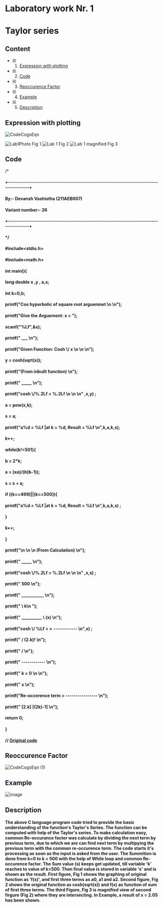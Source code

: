 # Laboratory work Nr. 1
# Taylor series


## Content
- [x] 1. [Expression with plotting](https://github.com/Devansh-Vashistha/RTR105/blob/main/The%20Lab%201/Read%20me.md#expression-with-plotting)
- [x] 2. [Code](https://github.com/Devansh-Vashistha/RTR105/blob/main/The%20Lab%201/Read%20me.md#code)
- [x] 3. [Reoccurence Factor](https://github.com/Devansh-Vashistha/RTR105/blob/main/The%20Lab%201/Read%20me.md#reoccurence-factor)
- [x] 4. [Example](https://github.com/Devansh-Vashistha/RTR105/blob/main/The%20Lab%201/Read%20me.md#example)
- [x] 5. [Description](https://github.com/Devansh-Vashistha/RTR105/blob/main/The%20Lab%201/Read%20me.md#description)


## Expression with plotting
![CodeCogsEqn](https://user-images.githubusercontent.com/89969531/150640846-43b6c909-44e0-424e-9468-56c2401d0c7f.svg)

![Lab1Photo](https://user-images.githubusercontent.com/89969531/150655943-59e83d37-7a77-49e4-b87b-b3693e3e2d02.png)
                                                        Fig 1
![Lab 1](https://user-images.githubusercontent.com/89969531/150655947-721e5ddd-73aa-437f-9211-1177a65327cc.png)
                                                        Fig 2
![Lab 1 magnified](https://user-images.githubusercontent.com/89969531/150655948-036273d3-90ce-4086-ad50-31e1011f3491.png)
                                                        Fig 3

## Code

 /*
#### +---------------------------------------------------------------------------------------+
####                              By:- Devansh Vashistha (211AEB007)                                                  
####                                    Variant number:- 26                                                                 
#### +---------------------------------------------------------------------------------------+
#### */
####
#### #include<stdio.h>
#### #include<math.h>
#### int main(){
#### long double x ,y , a,s;
#### int k=0,b;
#### printf("Cos hyperbolic of square root arguemnet \n \n");
#### printf("Give the Arguement:  x = ");
#### scanf("%Lf",&x);
#### printf("                             ___  \n");
#### printf("Given Function:       Cosh \\/ x   \n \n \n");
#### y = cosh(sqrt(x));
#### printf("(From inbuilt function) \n");
#### printf("        _____   \n");
#### printf("cosh  \\/%.2Lf   = %.2Lf \n \n \n" ,x,y) ;
#### 
#### a = pow(x,k);
#### s = a;
#### printf("a%d = %Lf       |at k = %d, Result = %Lf \n",k,a,k,s);
#### k++;
#### while(k!=501){
####     b = 2*k;
####     a = (x*a)/(b*(b-1));
####     s = s + a;
####     if ((k==499)||(k==500)){
####         printf("a%d = %Lf   |at k = %d, Result = %Lf \n",k,a,k,s) ;
####         }
####     k++;
#### }
#### printf("\n \n \n (From Calculation) \n");
#### printf("        _____   \n");
#### printf("cosh  \\/%.2Lf   = %.2Lf \n \n \n" ,x,s) ;
#### 
#### printf("                            500 \n");
#### printf("                         ___________ \n");
#### printf("                         \\                        k\n ");
#### printf("       __________        \\                    (x)  \n");
#### printf("cosh  \\/ %Lf   =      >              ------------ \n",x) ;
#### printf("                          /                    (2.k)!  \n");
#### printf("                         / \n");
#### printf("                        ------------ \n");
#### printf("                             k = 0 \n \n");
#### printf("                             x \n");
#### printf("Re-occerence term =  ---------------- \n");
#### printf("                      [2.k] [(2k)-1] \n");
#### return 0;
#### }
#### // [Original code](https://github.com/Devansh-Vashistha/RTR105/blob/main/The%20Lab%201/The%20Lab%201%20code.c)


## Reoccurence Factor
![CodeCogsEqn (1)](https://user-images.githubusercontent.com/89969531/150641298-9ec557cc-012d-49d5-b819-f97d23666a4e.svg)


## Example
![image](https://user-images.githubusercontent.com/89969531/150641285-31e3d0ff-5055-49ec-b56a-9a29a47ad9f0.png)


## Description
#### The above C language program code tried to provide the basic understanding of the function's Taylor's Series. The function can be computed with help of the Taylor's series. To make calculation easy, common Re-occurance factor was calculate by dividing the next term by previous term, due to which we are can find next term by multipying the previous term with the common re-occurence term. The code starts it's processing as soon as the input is asked from the user. The Summition is done from k=0 to k = 500 with the help of While loop and common Re-occurence factor. The Sum value (s) keeps get updated, till variable 'k' reaches to value of k=500. Then final value is stored in variable 's' and is shown as the result. First figure, Fig 1 shows the graphing of original function as 'f(x)', and first three terms as a0, a1 and a2. Second figure, Fig 2 shows the original function as cosh(sqrt(x)) and f(x) as function of sum of first three terms. The third Figure, Fig 3 is magnified view of second firgure (Fig 2) where they are intersecting. In Example, a result of x = 2.05 has been shown.
